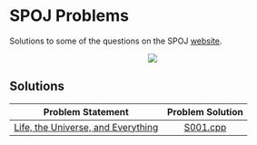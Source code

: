 # SPOJ Problems
Solutions to some of the questions on the SPOJ [website](https://www.spoj.com// "SPOJ").
<p align="center"><img src="https://static.commonlounge.com/fp/original/TkQwd6an9Elt8Kv7eJ48w9WP4o7VdV1520371936"></p>


## Solutions

| Problem Statement	| Problem Solution |	
|--------------------|:------------:|
| [Life, the Universe, and Everything]    	| [S001.cpp] 


[//]: # (Solutions)

[S001.cpp]: Solutions/S001.cpp
[Life, the Universe, and Everything]: https://www.spoj.com/problems/TEST/



